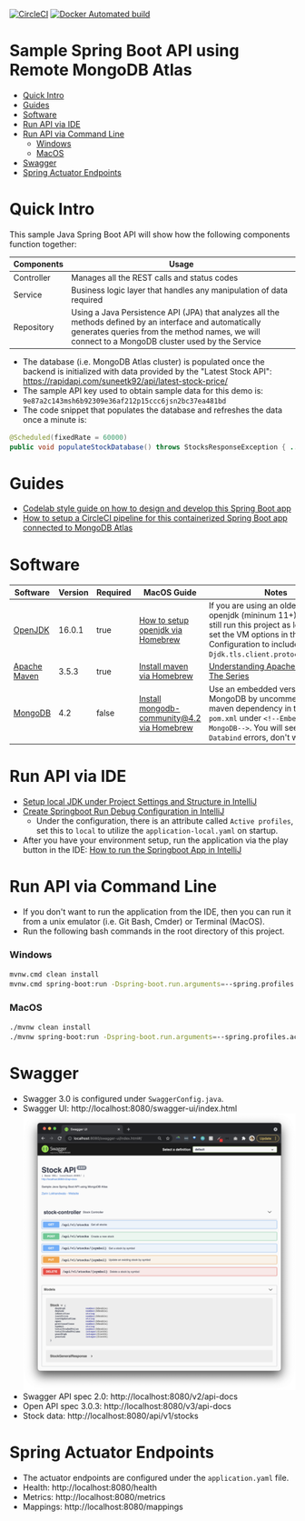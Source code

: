 [![CircleCI](https://circleci.com/gh/zarinlo/sample-springboot-api/tree/master.svg?style=svg)](https://circleci.com/gh/zarinlo/sample-springboot-api/tree/master)
[![Docker Automated build](https://img.shields.io/docker/automated/zarinlo/springboot-api?color=blue&logo=docker)](https://hub.docker.com/r/zarinlo/springboot-api)

# Sample Spring Boot API using Remote MongoDB Atlas
- [Quick Intro](#quick-intro)
- [Guides](#guides)
- [Software](#software)
- [Run API via IDE](#run-api-via-ide)
- [Run API via Command Line](#run-api-via-command-line)
    * [Windows](#windows)
    * [MacOS](#macos)
- [Swagger](#swagger)
- [Spring Actuator Endpoints](#spring-actuator-endpoints)

# Quick Intro

This sample Java Spring Boot API will show how the following components function together: 

| Components | Usage |
| --- | --- |
| Controller | Manages all the REST calls and status codes |
| Service | Business logic layer that handles any manipulation of data required |
| Repository | Using a Java Persistence API (JPA) that analyzes all the methods defined by an interface and automatically generates queries from the method names, we will connect to a MongoDB cluster used by the Service |
    
- The database (i.e. MongoDB Atlas cluster) is populated once the backend is initialized with data provided by the "Latest Stock API": https://rapidapi.com/suneetk92/api/latest-stock-price/
- The sample API key used to obtain sample data for this demo is: `9e87a2c143msh6b92309e36af212p15ccc6jsn2bc37ea481bd`
- The code snippet that populates the database and refreshes the data once a minute is: 
```java
@Scheduled(fixedRate = 60000)
public void populateStockDatabase() throws StocksResponseException { ... }
``` 

# Guides

- [Codelab style guide on how to design and develop this Spring Boot app](https://zarin.io/codelabs/springboot-api/#0)
- [How to setup a CircleCI pipeline for this containerized Spring Boot app connected to MongoDB Atlas](https://faun.pub/setup-a-circleci-pipeline-for-a-containerized-spring-boot-app-93045fa060de)

# Software

| Software | Version | Required | MacOS Guide | Notes
| --- | --- | --- | --- | --- |
| [OpenJDK](https://www.oracle.com/java/technologies/javase-downloads.html) | 16.0.1 | true | [How to setup openjdk via Homebrew](https://johnathangilday.com/blog/macos-homebrew-openjdk/) | If you are using an older version of openjdk (mininum 11+), you can still run this project as long as you set the VM options in the Run Configuration to include: `-Djdk.tls.client.protocols=TLSv1.2`
| [Apache Maven](https://maven.apache.org/download.cgi) | 3.5.3 | true | [Install maven via Homebrew](https://formulae.brew.sh/formula/maven) | [Understanding Apache Maven - The Series](https://cguntur.me/2020/05/20/understanding-apache-maven-the-series/) 
| [MongoDB](https://www.mongodb.com/download-center#community) | 4.2 | false | [Install mongodb-community@4.2 via Homebrew](https://docs.mongodb.com/manual/tutorial/install-mongodb-on-os-x) | Use an embedded version of MongoDB by uncommenting the maven dependency in the root `pom.xml` under `<!--Embedded MongoDB-->`. You will see `Jackson Databind` errors, don't worry.

# Run API via IDE

- [Setup local JDK under Project Settings and Structure in IntelliJ](https://www.jetbrains.com/help/idea/project-settings-and-structure.html)
- [Create Springboot Run Debug Configuration in IntelliJ](https://www.jetbrains.com/help/idea/run-debug-configuration.html) 
    * Under the configuration, there is an attribute called `Active profiles`, set this to `local` to utilize the 
    `application-local.yaml` on startup.
- After you have your environment setup, run the application via the play button in the IDE: [How to run the Springboot App in IntelliJ](https://www.jetbrains.com/help/idea/running-applications.html)

# Run API via Command Line

- If you don't want to run the application from the IDE, then you can run it from a unix emulator (i.e. Git Bash, Cmder) or Terminal (MacOS).
- Run the following bash commands in the root directory of this project.

### Windows
```bash
mvnw.cmd clean install
mvnw.cmd spring-boot:run -Dspring-boot.run.arguments=--spring.profiles.active=local
```

### MacOS
```bash
./mvnw clean install
./mvnw spring-boot:run -Dspring-boot.run.arguments=--spring.profiles.active=local
```

# Swagger

- Swagger 3.0 is configured under `SwaggerConfig.java`.
- Swagger UI: http://localhost:8080/swagger-ui/index.html
![swagger](./assets/swagger.png)
- Swagger API spec 2.0: http://localhost:8080/v2/api-docs
- Open API spec 3.0.3: http://localhost:8080/v3/api-docs
- Stock data: http://localhost:8080/api/v1/stocks

# Spring Actuator Endpoints 

- The actuator endpoints are configured under the `application.yaml` file. 
- Health: http://localhost:8080/health
- Metrics: http://localhost:8080/metrics
- Mappings: http://localhost:8080/mappings
